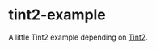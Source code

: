 tint2-example
=============
A little Tint2 example depending on [Tint2](https://github.com/trueinteractions/tint2).
